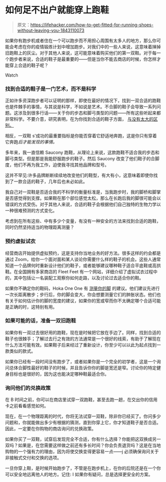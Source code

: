 # 如何足不出户就能穿上跑鞋

> 原文：<https://lifehacker.com/how-to-get-fitted-for-running-shoes-without-leaving-you-1843110073>

如果你有跑步机或者住在一个可以跑步而不用担心周围有太多人的地方，那么你可能会考虑在你的疫情锻炼计划中增加[](https://vitals.lifehacker.com/how-to-keep-up-your-running-routine-through-the-pandemi-1842779580)跑步。对我们中的一些人来说，这意味着掸掉旧跑鞋上的灰尘。对于其他人来说，这可能意味着购买他们的第一双鞋。对于每一个跑步者来说，合适的鞋子是最重要的——但是当你不能去商店的时候，你怎样才能穿上合适的鞋子呢？

Watch

### 找到合适的鞋子是一门艺术，而不是科学

正如许多资深跑步者可以证明的那样，即使在最好的情况下，找到一双合适的跑鞋也是件棘手的事情，与其说是科学，不如说是艺术。不合脚的鞋子会导致一系列问题。这涉及到很多行话——关于你的步态和脚弓类型的问题——所有这些听起来都非常科学。不要介意，研究表明，在为你找到合适的鞋子方面， [与没有太大的区别。](https://vitals.lifehacker.com/how-i-found-the-perfect-running-shoes-1784386202)

相反，一双鞋 s’成功的最重要指标是你能否穿着它舒适地奔跑，这是你只有穿着它奔跑*后才能发现的事情。*

多年来，我一直信赖 Saucony 跑鞋，从理论上来说，这款跑鞋不适合我的步态和脚弓类型。但是那是我能舒服跑步的鞋子。然后 Saucony 改变了他们鞋子的合脚度，他们不再为我工作，迫使我寻找其他品牌和型号。

这并不罕见:许多品牌断断续续地改变他们的鞋型，有大有小，这意味着即使你找到了一款合适的鞋子，几年后也未必如此。

我自己对一双鞋是否适合我的不科学的衡量标准是，当我跑步时，我的脚桥和脚掌是否感觉得到支撑。如果鞋在那个部位感觉太松，那么在长跑后我的脚很可能会以错误的方式受伤。对于其他人来说，合适的鞋子会根据他们自己独特的生物力学以一种很难预测的方式变化。

考虑到在所有这些、中有多少个变量，有没有一种安全的方法来找到合适的跑鞋，同时仍然坚持适当的物理距离测量？

### 预约虚拟试衣

经营商店开始提供虚拟预约，这是支持你当地业务的好方法。很多这样的约会都是通过 Zoom，给你一个面对面和某人谈论你需要什么样的鞋子的机会。这些人通常知道一个品牌何时重新设计他们的鞋子，或者能够建议哪种鞋子适合平底鞋或高拱鞋。在全国拥有多家商店的 Fleet Feet 有一个网站，详细介绍了虚拟试衣过程中的，其中包括让一名装配工观察你如何走路，以及讨论过去适合你的鞋。

如果你不确定你的鞋码，Hoka One One 有 [测量你的脚](https://www.hokaoneone.com/blog-post/?id=fit-running-shoes-home) 的建议。他们建议先进行一次长距离散步；步行后，你的脚会变大，你会想要测量它们的肿胀状态。他们也有关于如何估计你的脚的宽度的建议，如果你的宽或窄而你不太确定哪个合适可能是正确的时，这特别有用。

### 如果可能的话，准备一双旧跑鞋

如果你有一双过去很好用的跑鞋，现在是时候把它放在手边了。同样，找到合适的鞋子也很棘手；了解过去行之有效的方法通常是一个很好的线索，有助于了解现在什么方法可能有效。如果鞋子后来经过了重新设计，你至少可以以此为起点找到一款类似的款式。

如果你已经有一段时间没有跑步了，或者如果你是一个完全的初学者，这是一个询问总体合脚性最好的鞋子的时候，并且告诉你你的脚是宽还是窄。讨论你的特定健身目标也是很好的，因为这也能决定哪种鞋最适合你。

### 询问他们的兑换政策

在 B 时间之前，你可以在商店里试穿一双跑鞋，甚至去跑一趟，在交出你的信用卡之前看看感觉如何。

现在，在一个物理距离的时代，你将无法试穿一双鞋，除非你已经买了。你问多少问题和，你就能做出多少有根据的猜测，直到你穿上它，你才知道鞋子是否合适。因此，一定要在你购物的商店询问的兑换政策。

如果你买了一双鞋，试穿后发现完全不合适，你有什么选择？你能把这双换成另一双吗？如果是，在您需要这样做之前还有多长时间？你会负责退货吗？这是在当地购物的一个强有力的理由，因为将使交换变得更容易一点——j 必须确保询问关于非接触式交付和交换的选项。

一旦你穿上鞋，是时候开始跑步了，不管是在跑步机上，在你的后院还是在一个你可以安全地远离他人的地方。记住: I 如果你有疑问，总是选择更安全的方案。